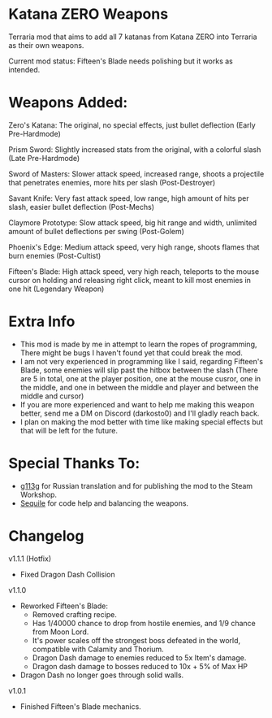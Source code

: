# Katana ZERO Weapons
Terraria mod that aims to add all 7 katanas from Katana ZERO into Terraria as their own weapons.

Current mod status: Fifteen's Blade needs polishing but it works as intended.

# Weapons Added:
Zero's Katana: The original, no special effects, just bullet deflection 
(Early Pre-Hardmode)

Prism Sword: Slightly increased stats from the original, with a colorful slash 
(Late Pre-Hardmode)

Sword of Masters: Slower attack speed, increased range, shoots a projectile that penetrates enemies, more hits per slash (Post-Destroyer)

Savant Knife: Very fast attack speed, low range, high amount of hits per slash, easier bullet deflection (Post-Mechs)

Claymore Prototype: Slow attack speed, big hit range and width, unlimited amount of bullet deflections per swing (Post-Golem)

Phoenix's Edge: Medium attack speed, very high range, shoots flames that burn enemies (Post-Cultist)

Fifteen's Blade: High attack speed, very high reach, teleports to the mouse cursor on holding and releasing right click, meant to kill most enemies in one hit (Legendary Weapon)

# Extra Info
- This mod is made by me in attempt to learn the ropes of programming, There might be bugs I haven't found yet that could break the mod.
- I am not very experienced in programming like I said, regarding Fifteen's Blade, some enemies will slip past the hitbox between the slash (There are 5 in total, one at the player position, one at the mouse cusror, one in the middle, and one in between the middle and player and between the middle and cursor)
- If you are more experienced and want to help me making this weapon better, send me a DM on Discord (darkosto0) and I'll gladly reach back.
- I plan on making the mod better with time like making special effects but that will be left for the future.

# Special Thanks To:
- [g113g](https://github.com/g113g) for Russian translation and for publishing the mod to the Steam Workshop.
- [Sequile](https://github.com/Sequile) for code help and balancing the weapons.

# Changelog
v1.1.1 (Hotfix)
- Fixed Dragon Dash Collision

v1.1.0
- Reworked Fifteen's Blade:
	- Removed crafting recipe.
	- Has 1/40000 chance to drop from hostile enemies, and 1/9 chance from Moon Lord.
	- It's power scales off the strongest boss defeated in the world, compatible with Calamity and Thorium.
	- Dragon Dash damage to enemies reduced to 5x Item's damage.
	- Dragon dash damage to bosses reduced to 10x + 5% of Max HP
- Dragon Dash no longer goes through solid walls.

v1.0.1
- Finished Fifteen's Blade mechanics.
